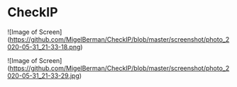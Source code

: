 # CheckIP
![Image of Screen] (https://github.com/MigelBerman/CheckIP/blob/master/screenshot/photo_2020-05-31_21-33-18.png)

![Image of Screen] (https://github.com/MigelBerman/CheckIP/blob/master/screenshot/photo_2020-05-31_21-33-29.jpg)
